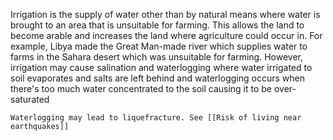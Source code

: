 Irrigation is the supply of water other than by natural means where water is brought to an area that is unsuitable for farming. This allows the land to become arable and increases the land where agriculture could occur in.
For example, Libya made the Great Man-made river which supplies water to farms in the Sahara desert which was unsuitable for farming.
However, irrigation may cause salination and waterlogging where water irrigated to soil evaporates and salts are left behind and waterlogging occurs when there's too much water concentrated to the soil causing it to be over-saturated
```ad-note
Waterlogging may lead to liquefracture. See [[Risk of living near earthquakes]]
```
